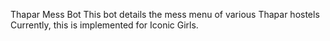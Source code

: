 Thapar Mess Bot
This bot details the mess menu of various Thapar hostels
Currently, this is implemented for Iconic Girls.


